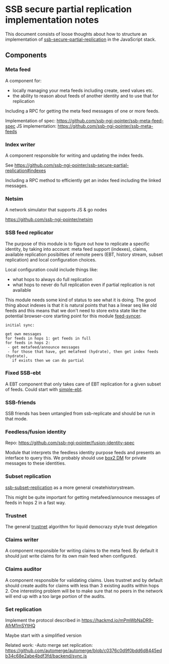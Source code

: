 # SSB secure partial replication implementation notes

This document consists of loose thoughts about how to structure an
implementation of [ssb-secure-partial-replication] in the JavaScript
stack.

## Components

### Meta feed

A component for:
 - locally managing your meta feeds including create, seed values etc.
 - the ability to reason about feeds of another identity and to use
   that for replication

Including a RPC for getting the meta feed messages of one or more
feeds.

Implementation of spec: https://github.com/ssb-ngi-pointer/ssb-meta-feed-spec
JS implementation: https://github.com/ssb-ngi-pointer/ssb-meta-feeds

### Index writer

A component responsible for writing and updating the index feeds.

See https://github.com/ssb-ngi-pointer/ssb-secure-partial-replication#indexes

Including a RPC method to efficiently get an index feed including the
linked messages.

### Netsim

A network simulator that supports JS & go nodes

https://github.com/ssb-ngi-pointer/netsim

### SSB feed replicator

The purpose of this module is to figure out how to replicate a
specific identity, by taking into account: meta feed support
(indexes), claims, available replication posibilties of remote peers
(EBT, history stream, subset replication) and local configuration
choices.

Local configuration could include things like: 
 - what hops to always do full replication
 - what hops to never do full replication even if partial replication
   is not available
   
This module needs some kind of status to see what it is doing. The
good thing about indexes is that it is natural points that has a
linear seq like old feeds and this means that we don't need to store
extra state like the potential browser-core starting point for this
module
[feed-syncer](https://github.com/arj03/ssb-browser-core/blob/master/feed-syncer.js).

```
initial sync:

get own messages
for feeds in hops 1: get feeds in full
for feeds in hops 2:
 - get metafeed/announce messages
 - for those that have, get metafeed (hydrate), then get index feeds (hydrate),
   if exists then we can do partial
```

### Fixed SSB-ebt

A EBT component that only takes care of EBT replication for a given
subset of feeds. Could start with
[simple-ebt](https://github.com/arj03/ssb-browser-core/blob/master/simple-ebt.js).

### SSB-friends

SSB friends has been untangled from ssb-replicate and should be run in
that mode.

### Feedless/fusion identity

Repo: https://github.com/ssb-ngi-pointer/fusion-identity-spec

Module that interprets the feedless identity purpose feeds and
presents an interface to query this. We probably should use [box2 DM]
for private messages to these identities.

### Subset replication

[ssb-subset-replication] as a more general createhistorystream.

This might be quite important for getting metafeed/announce messages
of feeds in hops 2 in a fast way.

### Trustnet

The general [trustnet] algorithm for liquid democrazy style trust
delegation

### Claims writer

A component responsible for writing claims to the meta feed. By
default it should just write claims for its own main feed when
configured.

### Claims auditor

A component responsible for validating claims. Uses trustnet and by
default should create audits for claims with less than 3 existing
audits within hops 2. One interesting problem will be to make sure
that no peers in the network will end up with a too large portion of
the audits.

### Set replication

Implement the protocol described in https://hackmd.io/mPmWbNaDR9-AfrM1mSYtHQ

Maybe start with a simplified version

Related work:
 -Auto merge set replication: https://github.com/automerge/automerge/blob/c0376c0d9f0bdd6d8445edb34c68e2abe4bdf3fd/backend/sync.js


[ssb-secure-partial-replication]: https://github.com/ssb-ngi-pointer/ssb-secure-partial-replication
[ssb-subset-replication]: https://github.com/ssb-ngi-pointer/ssb-subset-replication
[trustnet]: https://github.com/cblgh/trustnet
[ssb-fixtures]: https://github.com/ssb-ngi-pointer/ssb-fixtures/
[box2 DM]: https://github.com/ssbc/private-group-spec/blob/master/direct-messages/README.md

